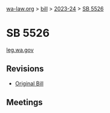 [wa-law.org](/) > [bill](/bill/) > [2023-24](/bill/2023-24/) > [SB 5526](/bill/2023-24/sb/5526/)

# SB 5526
[leg.wa.gov](https://app.leg.wa.gov/billsummary?BillNumber=5526&Year=2023&Initiative=false)

## Revisions
* [Original Bill](1/)

## Meetings